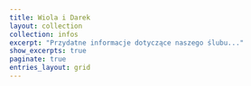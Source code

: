 ```yaml
---
title: Wiola i Darek
layout: collection
collection: infos
excerpt: "Przydatne informacje dotyczące naszego ślubu..."
show_excerpts: true
paginate: true
entries_layout: grid
---
```

